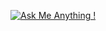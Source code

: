 [![Ask Me Anything !](https://img.shields.io/badge/Ask%20me-anything-1abc9c.svg)](https://GitHub.com/xahurs/xahurs)
